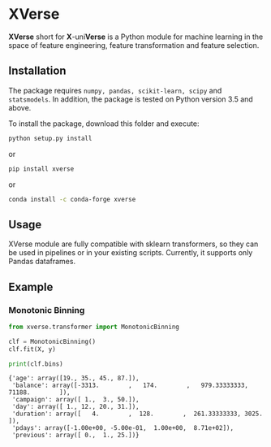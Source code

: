 # XVerse

**XVerse** short for **X**-uni**Verse** is a Python module for machine learning in the space of feature engineering, feature transformation and feature selection.  

## Installation

The package requires `numpy, pandas, scikit-learn, scipy` and `statsmodels`. In addition, the package is tested on Python version 3.5 and above.

To install the package, download this folder and execute:
```sh
python setup.py install
```
or
```sh
pip install xverse
```
or 
```sh
conda install -c conda-forge xverse
```

## Usage

XVerse module are fully compatible with sklearn transformers, so they can be used in pipelines or in your existing scripts. Currently, it supports only Pandas dataframes. 

## Example

### Monotonic Binning
```python
from xverse.transformer import MonotonicBinning

clf = MonotonicBinning()
clf.fit(X, y)

print(clf.bins)
```
```
{'age': array([19., 35., 45., 87.]),
 'balance': array([-3313.        ,   174.        ,   979.33333333, 71188.        ]),
 'campaign': array([ 1.,  3., 50.]),
 'day': array([ 1., 12., 20., 31.]),
 'duration': array([   4.        ,  128.        ,  261.33333333, 3025.        ]),
 'pdays': array([-1.00e+00, -5.00e-01,  1.00e+00,  8.71e+02]),
 'previous': array([ 0.,  1., 25.])}
```
